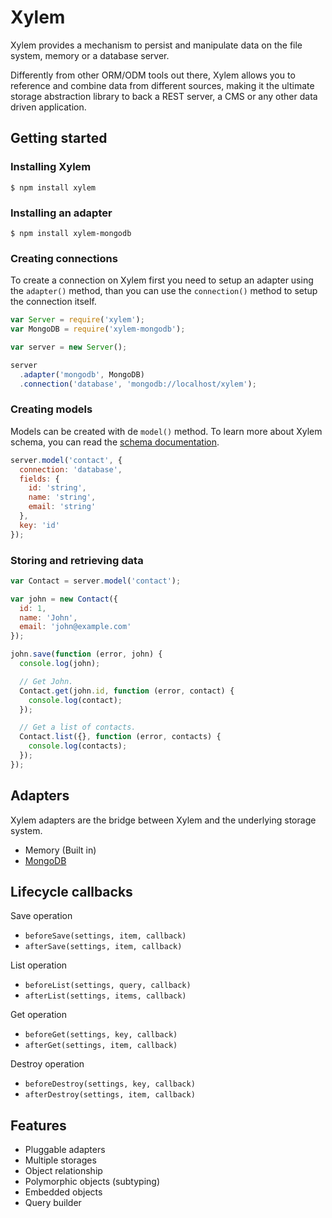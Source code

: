 # Xylem

Xylem provides a mechanism to persist and manipulate data on the file system, memory or a database server.

Differently from other ORM/ODM tools out there, Xylem allows you to reference and combine data from different sources, making it the ultimate storage abstraction library to back a REST server, a CMS or any other data driven application.

## Getting started

### Installing Xylem

    $ npm install xylem

### Installing an adapter

    $ npm install xylem-mongodb

### Creating connections

To create a connection on Xylem first you need to setup an adapter using the `adapter()` method, than you can use the `connection()` method to setup the connection itself.

```js
var Server = require('xylem');
var MongoDB = require('xylem-mongodb');

var server = new Server();

server
  .adapter('mongodb', MongoDB)
  .connection('database', 'mongodb://localhost/xylem');
```

### Creating models

Models can be created with de `model()` method. To learn more about Xylem schema, you can read the [schema documentation](https://github.com/recidive/xylem/blob/master/docs/schema.md).

```js
server.model('contact', {
  connection: 'database',
  fields: {
    id: 'string',
    name: 'string',
    email: 'string'
  },
  key: 'id'
});
```

### Storing and retrieving data

```js
var Contact = server.model('contact');

var john = new Contact({
  id: 1,
  name: 'John',
  email: 'john@example.com'
});

john.save(function (error, john) {
  console.log(john);

  // Get John.
  Contact.get(john.id, function (error, contact) {
    console.log(contact);
  });

  // Get a list of contacts.
  Contact.list({}, function (error, contacts) {
    console.log(contacts);
  });
});
```

## Adapters

Xylem adapters are the bridge between Xylem and the underlying storage system.

 - Memory (Built in)
 - [MongoDB](https://github.com/recidive/xylem-mongodb)

## Lifecycle callbacks

Save operation

 - `beforeSave(settings, item, callback)`
 - `afterSave(settings, item, callback)`

List operation

 - `beforeList(settings, query, callback)`
 - `afterList(settings, items, callback)`

Get operation

 - `beforeGet(settings, key, callback)`
 - `afterGet(settings, item, callback)`

Destroy operation

 - `beforeDestroy(settings, key, callback)`
 - `afterDestroy(settings, item, callback)`

## Features

 - Pluggable adapters
 - Multiple storages
 - Object relationship
 - Polymorphic objects (subtyping)
 - Embedded objects
 - Query builder
